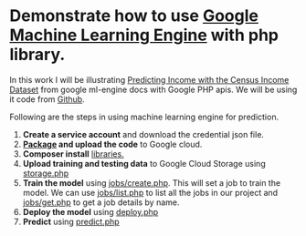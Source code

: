 <h1>
  Demonstrate how to use <a href="https://cloud.google.com/ml-engine/docs/">Google Machine Learning Engine</a> with php library.
</h1>
<p>
  In this work I will be illustrating 
  <a href="https://cloud.google.com/ml-engine/docs/how-tos/getting-started-training-prediction">Predicting Income with the Census Income Dataset</a> from google ml-engine docs with Google PHP apis. We will be using it code from <a href="https://github.com/GoogleCloudPlatform/cloudml-samples/tree/master/census">Github</a>.
</p>
<p>
  Following are the steps in using machine learning engine for prediction.
  <ol>
    <li><strong>Create a service account</strong> and download the credential json file.</li>
    <li><strong><a href="census/package">Package</a> and upload the code</strong> to Google cloud.</li>
    <li><strong>Composer install</strong> <a href="composer.json">libraries.</a></li>
    <li><strong>Upload training and testing data</strong> to Google Cloud Storage using <a href="storage.php">storage.php</a></li>
    <li><strong>Train the model</strong> using <a href="jobs/create.php">jobs/create.php</a>. This will set a job to train the model. We can use <a href = "jobs/list.php">jobs/list.php</a> to list all the jobs in our project and <a href="jobs/get.php">jobs/get.php</a> to get a job details by name.</li>
    <li><strong>Deploy the model</strong> using <a href="deploy.php">deploy.php</a></li>
    <li><strong>Predict</strong> using <a href="predict.php">predict.php</a></li>
  </ol>
</p>
